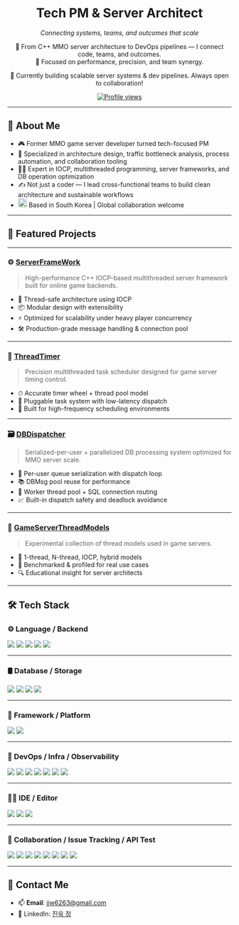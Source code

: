 <!-- GitHub Profile README for https://github.com/beckhamRealMadrid -->

<h1 align="center">Tech PM & Server Architect</h1>
<p align="center"><i>Connecting systems, teams, and outcomes that scale</i></p>

<p align="center">
🧠 From C++ MMO server architecture to DevOps pipelines — I connect code, teams, and outcomes.<br>
🚀 Focused on performance, precision, and team synergy.
</p>

<p align="center">
📌 Currently building scalable server systems & dev pipelines. Always open to collaboration!
</p>

<p align="center">
  <a href="https://github.com/beckhamRealMadrid">
    <img src="https://komarev.com/ghpvc/?username=beckhamRealMadrid&style=flat&color=blue" alt="Profile views" />
  </a>
</p>

---

## 🧩 About Me

- 🎮 Former MMO game server developer turned tech-focused PM  
- 🧠 Specialized in architecture design, traffic bottleneck analysis, process automation, and collaboration tooling  
- 👨‍💻 Expert in IOCP, multithreaded programming, server frameworks, and DB operation optimization  
- ✍️ Not just a coder — I lead cross-functional teams to build clean architecture and sustainable workflows
- <img src="https://flagcdn.com/w40/kr.png" width="20" alt="South Korea Flag"> Based in South Korea | Global collaboration welcome

---

## 🚀 Featured Projects

---

### ⚙️ [ServerFrameWork](https://github.com/beckhamRealMadrid/ServerFrameWork)
> High-performance C++ IOCP-based multithreaded server framework built for online game backends.

- 🧵 Thread-safe architecture using IOCP
- 📦 Modular design with extensibility
- ⚡ Optimized for scalability under heavy player concurrency
- 🛠 Production-grade message handling & connection pool

---

### 🧵 [ThreadTimer](https://github.com/beckhamRealMadrid/ThreadTimer)
> Precision multithreaded task scheduler designed for game server timing control.

- ⏱ Accurate timer wheel + thread pool model
- 🧩 Pluggable task system with low-latency dispatch
- 🚀 Built for high-frequency scheduling environments

---

### 🗃️ [DBDispatcher](https://github.com/beckhamRealMadrid/DBDispatcher)
> Serialized-per-user + parallelized DB processing system optimized for MMO server scale.

- 🔄 Per-user queue serialization with dispatch loop
- 📚 DBMsg pool reuse for performance
- 🧵 Worker thread pool + SQL connection routing
- 📈 Built-in dispatch safety and deadlock avoidance

---

### 🧪 [GameServerThreadModels](https://github.com/beckhamRealMadrid/GameServerThreadModels)
> Experimental collection of thread models used in game servers.

- 🧵 1-thread, N-thread, IOCP, hybrid models
- 🧪 Benchmarked & profiled for real use cases
- 🔍 Educational insight for server architects

---

## 🛠️ Tech Stack

### ⚙️ Language / Backend
<p>
  <img src="https://img.shields.io/badge/C++-00599C?style=for-the-badge&logo=c%2B%2B&logoColor=white" />
  <img src="https://img.shields.io/badge/C%23-239120?style=for-the-badge&logo=c-sharp&logoColor=white" />
  <img src="https://img.shields.io/badge/PHP-777BB4?style=for-the-badge&logo=php&logoColor=white" />
  <img src="https://img.shields.io/badge/Boost-00599C?style=for-the-badge&logo=boost&logoColor=white" />
  <img src="https://img.shields.io/badge/MFC-0078D7?style=for-the-badge&logo=windows&logoColor=white" />
</p>

---

### 🛢️ Database / Storage
<p>
  <img src="https://img.shields.io/badge/MS%20SQL-CC2927?style=for-the-badge&logo=microsoft-sql-server&logoColor=white" />
  <img src="https://img.shields.io/badge/SSMS-CC2927?style=for-the-badge&logo=microsoft-sql-server&logoColor=white" />
  <img src="https://img.shields.io/badge/MySQL-4479A1?style=for-the-badge&logo=mysql&logoColor=white" />
  <img src="https://img.shields.io/badge/Redis-DC382D?style=for-the-badge&logo=redis&logoColor=white" />
</p>

---

### 🧱 Framework / Platform
<p>
  <img src="https://img.shields.io/badge/ASP.NET-512BD4?style=for-the-badge&logo=dotnet&logoColor=white" />
  <img src="https://img.shields.io/badge/Blazor-512BD4?style=for-the-badge&logo=blazor&logoColor=white" />
</p>

---

### 🚀 DevOps / Infra / Observability
<p>
  <img src="https://img.shields.io/badge/Docker-2496ED?style=for-the-badge&logo=docker&logoColor=white" />
  <img src="https://img.shields.io/badge/Nginx-009639?style=for-the-badge&logo=nginx&logoColor=white" />
  <img src="https://img.shields.io/badge/Jenkins-D24939?style=for-the-badge&logo=jenkins&logoColor=white" />
  <img src="https://img.shields.io/badge/New%20Relic-008C99?style=for-the-badge&logo=newrelic&logoColor=white" />
  <img src="https://img.shields.io/badge/Fluentd-0E83C8?style=for-the-badge&logo=fluentd&logoColor=white" />
  <img src="https://img.shields.io/badge/Elasticsearch-005571?style=for-the-badge&logo=elasticsearch&logoColor=white" />
  <img src="https://img.shields.io/badge/Kibana-E8478B?style=for-the-badge&logo=kibana&logoColor=white" />
</p>

---

### 🧑‍💻 IDE / Editor
<p>
  <img src="https://img.shields.io/badge/Visual%20Studio-5C2D91?style=for-the-badge&logo=visualstudio&logoColor=white" />
  <img src="https://img.shields.io/badge/VS%20Code-007ACC?style=for-the-badge&logo=visualstudiocode&logoColor=white" />
  <img src="https://img.shields.io/badge/Rider-000000?style=for-the-badge&logo=jetbrains&logoColor=white" />
</p>

---

### 🤝 Collaboration / Issue Tracking / API Test
<p>
  <img src="https://img.shields.io/badge/Git-F05032?style=for-the-badge&logo=git&logoColor=white" />
  <img src="https://img.shields.io/badge/SVN-809CC9?style=for-the-badge&logo=subversion&logoColor=white" />
  <img src="https://img.shields.io/badge/JIRA-0052CC?style=for-the-badge&logo=jira&logoColor=white" />
  <img src="https://img.shields.io/badge/Redmine-B32024?style=for-the-badge&logo=redmine&logoColor=white" />
  <img src="https://img.shields.io/badge/MantisBT-01A982?style=for-the-badge&logo=mantis&logoColor=white" />
  <img src="https://img.shields.io/badge/Confluence-172B4D?style=for-the-badge&logo=confluence&logoColor=white" />
  <img src="https://img.shields.io/badge/Notion-000000?style=for-the-badge&logo=notion&logoColor=white" />
  <img src="https://img.shields.io/badge/Postman-FF6C37?style=for-the-badge&logo=postman&logoColor=white" />
</p>

---

## 🤝 Contact Me

- 📫 **Email**: jjw6263@gmail.com
- 🔗 LinkedIn: [진욱 정](https://www.linkedin.com/in/진욱-정-74b063247)  
